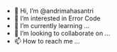 - 👋 Hi, I’m @andrimahasantri
- 👀 I’m interested in Error Code
- 🌱 I’m currently learning ...
- 💞️ I’m looking to collaborate on ...
- 📫 How to reach me ...

<!---
andrimahasantri/andrimahasantri is a ✨ special ✨ repository because its `README.md` (this file) appears on your GitHub profile.
You can click the Preview link to take a look at your changes.
--->
